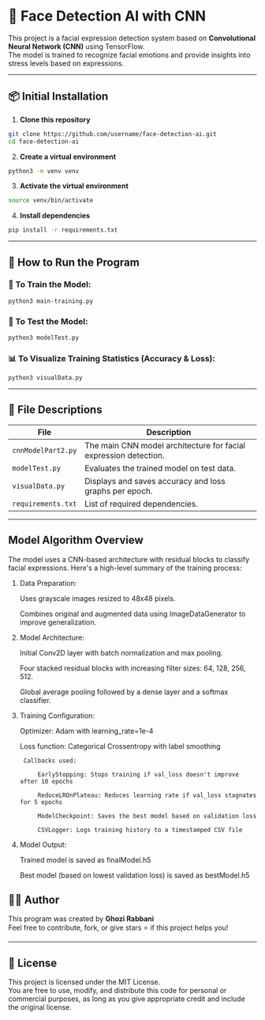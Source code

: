 # 🧠 Face Detection AI with CNN

This project is a facial expression detection system based on **Convolutional Neural Network (CNN)** using TensorFlow.  
The model is trained to recognize facial emotions and provide insights into stress levels based on expressions.

---

## 📦 Initial Installation

1. **Clone this repository**
```bash
git clone https://github.com/username/face-detection-ai.git
cd face-detection-ai
```

2. **Create a virtual environment**
```bash
python3 -m venv venv
```

3. **Activate the virtual environment**
```bash
source venv/bin/activate
```

4. **Install dependencies**
```bash
pip install -r requirements.txt
```

---

## 🚀 How to Run the Program

### 🔧 To Train the Model:
```bash
python3 main-training.py
```

### 🧪 To Test the Model:
```bash
python3 modelTest.py
```

### 📊 To Visualize Training Statistics (Accuracy & Loss):
```bash
python3 visualData.py
```

---

## 📁 File Descriptions

| File | Description |
|------|-------------|
| `cnnModelPart2.py` | The main CNN model architecture for facial expression detection. |
| `modelTest.py` | Evaluates the trained model on test data. |
| `visualData.py` | Displays and saves accuracy and loss graphs per epoch. |
| `requirements.txt` | List of required dependencies. |

---

## Model Algorithm Overview

The model uses a CNN-based architecture with residual blocks to classify facial expressions. Here's a high-level summary of the training process:

1. Data Preparation:

    Uses grayscale images resized to 48x48 pixels.

    Combines original and augmented data using ImageDataGenerator to improve generalization.

2. Model Architecture:

    Initial Conv2D layer with batch normalization and max pooling.

    Four stacked residual blocks with increasing filter sizes: 64, 128, 256, 512.

    Global average pooling followed by a dense layer and a softmax classifier.

3. Training Configuration:

    Optimizer: Adam with learning_rate=1e-4

    Loss function: Categorical Crossentropy with label smoothing

        Callbacks used:

            EarlyStopping: Stops training if val_loss doesn't improve after 10 epochs

            ReduceLROnPlateau: Reduces learning rate if val_loss stagnates for 5 epochs

            ModelCheckpoint: Saves the best model based on validation loss

            CSVLogger: Logs training history to a timestamped CSV file

4. Model Output:

    Trained model is saved as finalModel.h5

    Best model (based on lowest validation loss) is saved as bestModel.h5

## 👨‍💼 Author

This program was created by **Ghozi Rabbani**  
Feel free to contribute, fork, or give stars ⭐ if this project helps you!

---

## 📜 License

This project is licensed under the MIT License.  
You are free to use, modify, and distribute this code for personal or commercial purposes, as long as you give appropriate credit and include the original license.